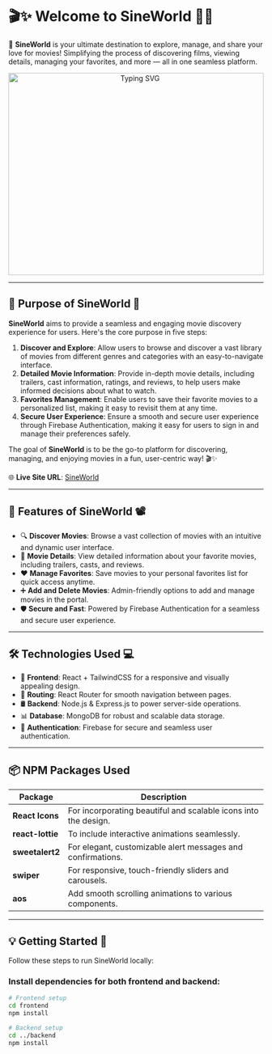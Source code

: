 # 🎬✨ Welcome to **SineWorld** 🌟🌐

🎥 **SineWorld** is your ultimate destination to explore, manage, and share your love for movies! Simplifying the process of discovering films, viewing details, managing your favorites, and more — all in one seamless platform.  

<p align="center">
  <img src="https://i.ibb.co.com/jhp0FT3/DALL-E-2024-12-06-15-50-11-A-visually-captivating-image-representing-a-modern-movie-portal-called-Si.webp" alt="Typing SVG" width="100%" height="400px" />
</p>

---

## 🎯 **Purpose of SineWorld** 🌟  

**SineWorld** aims to provide a seamless and engaging movie discovery experience for users. Here's the core purpose in five steps:

1. **Discover and Explore**: Allow users to browse and discover a vast library of movies from different genres and categories with an easy-to-navigate interface.
2. **Detailed Movie Information**: Provide in-depth movie details, including trailers, cast information, ratings, and reviews, to help users make informed decisions about what to watch.
3. **Favorites Management**: Enable users to save their favorite movies to a personalized list, making it easy to revisit them at any time.
4. **Secure User Experience**: Ensure a smooth and secure user experience through Firebase Authentication, making it easy for users to sign in and manage their preferences safely.

The goal of **SineWorld** is to be the go-to platform for discovering, managing, and enjoying movies in a fun, user-centric way! 🎬✨

🌐 **Live Site URL**: [SineWorld](https://assignment-10-9b7eb.web.app)

---

## 🚀 **Features of SineWorld** 📽️  

- 🔍 **Discover Movies**: Browse a vast collection of movies with an intuitive and dynamic user interface.  
- 📖 **Movie Details**: View detailed information about your favorite movies, including trailers, casts, and reviews.  
- ❤️ **Manage Favorites**: Save movies to your personal favorites list for quick access anytime.  
- ➕ **Add and Delete Movies**: Admin-friendly options to add and manage movies in the portal.  
- 🛡️ **Secure and Fast**: Powered by Firebase Authentication for a seamless and secure user experience.  

---

## 🛠️ **Technologies Used** 💻  

- 🎨 **Frontend**: React + TailwindCSS for a responsive and visually appealing design.  
- 🚦 **Routing**: React Router for smooth navigation between pages.  
- 🛢️ **Backend**: Node.js & Express.js to power server-side operations.  
- 📊 **Database**: MongoDB for robust and scalable data storage.  
- 🔐 **Authentication**: Firebase for secure and seamless user authentication.  

---

## 📦 NPM Packages Used

| Package         | Description                                                    |
|-----------------|----------------------------------------------------------------|
| **React Icons** | For incorporating beautiful and scalable icons into the design.|
| **react-lottie**| To include interactive animations seamlessly.                  |
| **sweetalert2** | For elegant, customizable alert messages and confirmations.    |
| **swiper**      | For responsive, touch-friendly sliders and carousels.          |
| **aos**         | Add smooth scrolling animations to various components.         |

---

## 💡 **Getting Started** 🚀  

Follow these steps to run SineWorld locally:

### Install dependencies for both frontend and backend:

```bash
# Frontend setup
cd frontend
npm install

# Backend setup
cd ../backend
npm install
